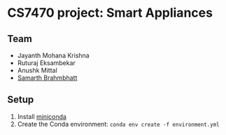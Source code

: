 # CS7470 project: Smart Appliances

## Team
- Jayanth Mohana Krishna
- Ruturaj Eksambekar
- Anushk Mittal
- [Samarth Brahmbhatt](https://samarth-robo.github.io/)

## Setup
1. Install [miniconda](https://conda.io/miniconda.html)
2. Create the Conda environment: `conda env create -f environment.yml`
